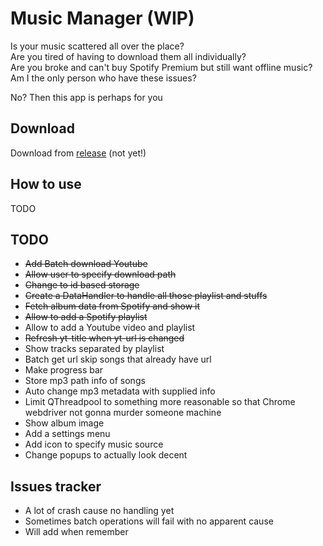 # Music Manager (WIP)
Is your music scattered all over the place? \
Are you tired of having to download them all individually? \
Are you broke and can't buy Spotify Premium but still want offline music? \
Am I the only person who have these issues?

No? Then this app is perhaps for you 

## Download
Download from [release](https://github.com/letiendat198/MediaManager/releases) (not yet!)

## How to use
TODO

## TODO
- ~~Add Batch download Youtube~~
- ~~Allow user to specify download path~~
- ~~Change to id based storage~~
- ~~Create a DataHandler to handle all those playlist and stuffs~~
- ~~Fetch album data from Spotify and show it~~
- ~~Allow to add a Spotify playlist~~
- Allow to add a Youtube video and playlist
- ~~Refresh yt-title when yt-url is changed~~
- Show tracks separated by playlist
- Batch get url skip songs that already have url
- Make progress bar
- Store mp3 path info of songs 
- Auto change mp3 metadata with supplied info
- Limit QThreadpool to something more reasonable so that 
Chrome webdriver not gonna murder someone machine
- Show album image
- Add a settings menu
- Add icon to specify music source
- Change popups to actually look decent

## Issues tracker
- A lot of crash cause no handling yet
- Sometimes batch operations will fail with no apparent cause
- Will add when remember
